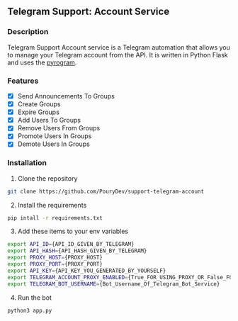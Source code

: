 ## Telegram Support: Account Service
### Description
Telegram Support Account service is a Telegram automation that allows you to manage your Telegram account from the API. It is written in Python Flask and uses the [pyrogram](https://docs.pyrogram.org).
### Features
- [x] Send Announcements To Groups
- [x] Create Groups
- [x] Expire Groups
- [x] Add Users To Groups
- [x] Remove Users From Groups
- [x] Promote Users In Groups
- [x] Demote Users In Groups

### Installation
1. Clone the repository
```bash
git clone https://github.com/PouryDev/support-telegram-account
```
2. Install the requirements
```bash
pip intall -r requirements.txt
```
3. Add these items to your env variables
```bash
export API_ID={API_ID_GIVEN_BY_TELEGRAM}
export API_HASH={API_HASH_GIVEN_BY_TELEGRAM}
export PROXY_HOST={PROXY_HOST}
export PROXY_PORT={PROXY_PORT}
export API_KEY={API_KEY_YOU_GENERATED_BY_YOURSELF}
export TELEGRAM_ACCOUNT_PROXY_ENABLED={True_FOR_USING_PROXY_OR_False_FOR_USING_SYSTEM_PROXY}
export TELEGRAM_BOT_USERNAME={Bot_Username_Of_Telegram_Bot_Service}
```
4. Run the bot
```bash
python3 app.py
```
